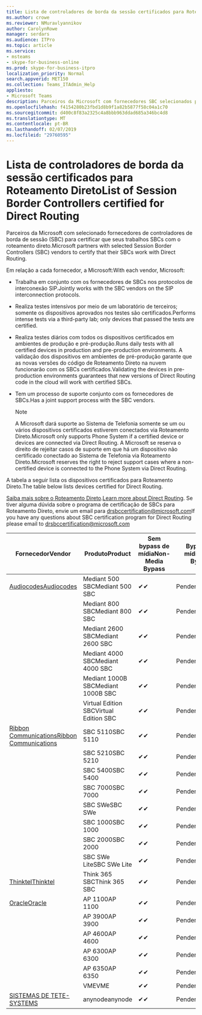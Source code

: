 ```yaml
---
title: Lista de controladores de borda da sessão certificados para Roteamento Direto
ms.author: crowe
ms.reviewer: NMuravlyannikov
author: CarolynRowe
manager: serdars
ms.audience: ITPro
ms.topic: article
ms.service:
- msteams
- skype-for-business-online
ms.prod: skype-for-business-itpro
localization_priority: Normal
search.appverid: MET150
ms.collection: Teams_ITAdmin_Help
appliesto:
- Microsoft Teams
description: Parceiros da Microsoft com fornecedores SBC selecionados para certificar a seus SBCs funcionam com o roteamento direto.
ms.openlocfilehash: f4154280b23fbd1d8b9f1a82b5877f58c04a1c70
ms.sourcegitcommit: d400c8f83a2325c4a8bbb963ddad685a346bc4d8
ms.translationtype: MT
ms.contentlocale: pt-BR
ms.lasthandoff: 02/07/2019
ms.locfileid: "29760595"
---
```

# <a name="list-of-session-border-controllers-certified-for-direct-routing"></a><span data-ttu-id="0173e-103">Lista de controladores de borda da sessão certificados para Roteamento Direto</span><span class="sxs-lookup"><span data-stu-id="0173e-103">List of Session Border Controllers certified for Direct Routing</span></span>

<span data-ttu-id="0173e-104">Parceiros da Microsoft com selecionado fornecedores de controladores de borda de sessão (SBC) para certificar que seus trabalhos SBCs com o roteamento direto.</span><span class="sxs-lookup"><span data-stu-id="0173e-104">Microsoft partners with selected Session Border Controllers (SBC) vendors to certify that their SBCs work with Direct Routing.</span></span> 

<span data-ttu-id="0173e-105">Em relação a cada fornecedor, a Microsoft:</span><span class="sxs-lookup"><span data-stu-id="0173e-105">With each vendor, Microsoft:</span></span> 

- <span data-ttu-id="0173e-106">Trabalha em conjunto com os fornecedores de SBCs nos protocolos de interconexão SIP.</span><span class="sxs-lookup"><span data-stu-id="0173e-106">Jointly works with the SBC vendors on the SIP interconnection protocols.</span></span>
- <span data-ttu-id="0173e-107">Realiza testes intensivos por meio de um laboratório de terceiros; somente os dispositivos aprovados nos testes são certificados.</span><span class="sxs-lookup"><span data-stu-id="0173e-107">Performs intense tests via a third-party lab; only devices that passed the tests are certified.</span></span> 
- <span data-ttu-id="0173e-108">Realiza testes diários com todos os dispositivos certificados em ambientes de produção e pré-produção.</span><span class="sxs-lookup"><span data-stu-id="0173e-108">Runs daily tests with all certified devices in production and pre-production environments.</span></span> <span data-ttu-id="0173e-109">A validação dos dispositivos em ambientes de pré-produção garante que as novas versões do código de Roteamento Direto na nuvem funcionarão com os SBCs certificados.</span><span class="sxs-lookup"><span data-stu-id="0173e-109">Validating the devices in pre-production environments guarantees that new versions of Direct Routing code in the cloud will work with certified SBCs.</span></span> 
- <span data-ttu-id="0173e-110">Tem um processo de suporte conjunto com os fornecedores de SBCs.</span><span class="sxs-lookup"><span data-stu-id="0173e-110">Has a joint support process with the SBC vendors.</span></span>


  > [!NOTE]
  > <span data-ttu-id="0173e-111">A Microsoft dará suporte ao Sistema de Telefonia somente se um ou vários dispositivos certificados estiverem conectados via Roteamento Direto.</span><span class="sxs-lookup"><span data-stu-id="0173e-111">Microsoft only supports Phone System if a certified device or devices are connected via Direct Routing.</span></span> <span data-ttu-id="0173e-112">A Microsoft se reserva o direito de rejeitar casos de suporte em que há um dispositivo não certificado conectado ao Sistema de Telefonia via Roteamento Direto.</span><span class="sxs-lookup"><span data-stu-id="0173e-112">Microsoft reserves the right to reject support cases where a non-certified device is connected to the Phone System via Direct Routing.</span></span> 

<span data-ttu-id="0173e-113">A tabela a seguir lista os dispositivos certificados para Roteamento Direto.</span><span class="sxs-lookup"><span data-stu-id="0173e-113">The table below lists devices certified for Direct Routing.</span></span> 

<span data-ttu-id="0173e-114">[Saiba mais sobre o Roteamento Direto](https://aka.ms/dr).</span><span class="sxs-lookup"><span data-stu-id="0173e-114">[Learn more about Direct Routing](https://aka.ms/dr).</span></span> <span data-ttu-id="0173e-115">Se tiver alguma dúvida sobre o programa de certificação de SBCs para Roteamento Direto, envie um email para drsbccertification@microsoft.com</span><span class="sxs-lookup"><span data-stu-id="0173e-115">If you have any questions about SBC certification program for Direct Routing please email to drsbccertification@microsoft.com</span></span>


|                                                       <span data-ttu-id="0173e-116">Fornecedor</span><span class="sxs-lookup"><span data-stu-id="0173e-116">Vendor</span></span>                                                        |       <span data-ttu-id="0173e-117">Produto</span><span class="sxs-lookup"><span data-stu-id="0173e-117">Product</span></span>       | <span data-ttu-id="0173e-118">Sem bypass de mídia</span><span class="sxs-lookup"><span data-stu-id="0173e-118">Non-Media Bypass</span></span> | <span data-ttu-id="0173e-119">Bypass de mídia</span><span class="sxs-lookup"><span data-stu-id="0173e-119">Media Bypass</span></span> | <span data-ttu-id="0173e-120">Versão do software</span><span class="sxs-lookup"><span data-stu-id="0173e-120">Software Version</span></span> |
|---------------------------------------------------------------------------------------------------------------------|---------------------|------------------|--------------|------------------|
| [<span data-ttu-id="0173e-121">Audiocodes</span><span class="sxs-lookup"><span data-stu-id="0173e-121">Audiocodes</span></span>](https://www.audiocodes.com/solutions-products/products/products-for-microsoft-365/direct-routing-for-microsoft-teams) |   <span data-ttu-id="0173e-122">Mediant 500 SBC</span><span class="sxs-lookup"><span data-stu-id="0173e-122">Mediant 500 SBC</span></span>   |     <span data-ttu-id="0173e-123">&#10004;</span><span class="sxs-lookup"><span data-stu-id="0173e-123">&#10004;</span></span>     |   <span data-ttu-id="0173e-124">Pendente</span><span class="sxs-lookup"><span data-stu-id="0173e-124">Pending</span></span>    |  <span data-ttu-id="0173e-125">7.20A.200.055</span><span class="sxs-lookup"><span data-stu-id="0173e-125">7.20A.200.055</span></span>   |
|                                                                                                                     |   <span data-ttu-id="0173e-126">Mediant 800 SBC</span><span class="sxs-lookup"><span data-stu-id="0173e-126">Mediant 800 SBC</span></span>   |     <span data-ttu-id="0173e-127">&#10004;</span><span class="sxs-lookup"><span data-stu-id="0173e-127">&#10004;</span></span>     |   <span data-ttu-id="0173e-128">Pendente</span><span class="sxs-lookup"><span data-stu-id="0173e-128">Pending</span></span>    |  <span data-ttu-id="0173e-129">7.20A.200.055</span><span class="sxs-lookup"><span data-stu-id="0173e-129">7.20A.200.055</span></span>   |
|                                                                                                                     |  <span data-ttu-id="0173e-130">Mediant 2600 SBC</span><span class="sxs-lookup"><span data-stu-id="0173e-130">Mediant 2600 SBC</span></span>   |     <span data-ttu-id="0173e-131">&#10004;</span><span class="sxs-lookup"><span data-stu-id="0173e-131">&#10004;</span></span>     |   <span data-ttu-id="0173e-132">Pendente</span><span class="sxs-lookup"><span data-stu-id="0173e-132">Pending</span></span>    |  <span data-ttu-id="0173e-133">7.20A.200.055</span><span class="sxs-lookup"><span data-stu-id="0173e-133">7.20A.200.055</span></span>   |
|                                                                                                                     |  <span data-ttu-id="0173e-134">Mediant 4000 SBC</span><span class="sxs-lookup"><span data-stu-id="0173e-134">Mediant 4000 SBC</span></span>   |     <span data-ttu-id="0173e-135">&#10004;</span><span class="sxs-lookup"><span data-stu-id="0173e-135">&#10004;</span></span>     |   <span data-ttu-id="0173e-136">Pendente</span><span class="sxs-lookup"><span data-stu-id="0173e-136">Pending</span></span>    |  <span data-ttu-id="0173e-137">7.20A.200.055</span><span class="sxs-lookup"><span data-stu-id="0173e-137">7.20A.200.055</span></span>   |
|                                                                                                                     | <span data-ttu-id="0173e-138">Mediant 1000B SBC</span><span class="sxs-lookup"><span data-stu-id="0173e-138">Mediant 1000B  SBC</span></span>  |     <span data-ttu-id="0173e-139">&#10004;</span><span class="sxs-lookup"><span data-stu-id="0173e-139">&#10004;</span></span>     |   <span data-ttu-id="0173e-140">Pendente</span><span class="sxs-lookup"><span data-stu-id="0173e-140">Pending</span></span>    |  <span data-ttu-id="0173e-141">7.20A.200.055</span><span class="sxs-lookup"><span data-stu-id="0173e-141">7.20A.200.055</span></span>   |
|                                                                                                                     | <span data-ttu-id="0173e-142">Virtual Edition SBC</span><span class="sxs-lookup"><span data-stu-id="0173e-142">Virtual Edition SBC</span></span> |     <span data-ttu-id="0173e-143">&#10004;</span><span class="sxs-lookup"><span data-stu-id="0173e-143">&#10004;</span></span>     |   <span data-ttu-id="0173e-144">Pendente</span><span class="sxs-lookup"><span data-stu-id="0173e-144">Pending</span></span>    |  <span data-ttu-id="0173e-145">7.20A.200.055</span><span class="sxs-lookup"><span data-stu-id="0173e-145">7.20A.200.055</span></span>   |
|  [<span data-ttu-id="0173e-146">Ribbon Communications</span><span class="sxs-lookup"><span data-stu-id="0173e-146">Ribbon Communications</span></span>](https://ribboncommunications.com/solutions/enterprise-solutions/microsoft-skype-business)  |      <span data-ttu-id="0173e-147">SBC 5110</span><span class="sxs-lookup"><span data-stu-id="0173e-147">SBC 5110</span></span>       |     <span data-ttu-id="0173e-148">&#10004;</span><span class="sxs-lookup"><span data-stu-id="0173e-148">&#10004;</span></span>     |   <span data-ttu-id="0173e-149">Pendente</span><span class="sxs-lookup"><span data-stu-id="0173e-149">Pending</span></span>    |       <span data-ttu-id="0173e-150">V6.2</span><span class="sxs-lookup"><span data-stu-id="0173e-150">V6.2</span></span>       |
|                                                                                                                     |      <span data-ttu-id="0173e-151">SBC 5210</span><span class="sxs-lookup"><span data-stu-id="0173e-151">SBC 5210</span></span>       |     <span data-ttu-id="0173e-152">&#10004;</span><span class="sxs-lookup"><span data-stu-id="0173e-152">&#10004;</span></span>     |   <span data-ttu-id="0173e-153">Pendente</span><span class="sxs-lookup"><span data-stu-id="0173e-153">Pending</span></span>    |       <span data-ttu-id="0173e-154">V6.2</span><span class="sxs-lookup"><span data-stu-id="0173e-154">V6.2</span></span>       |
|                                                                                                                     |      <span data-ttu-id="0173e-155">SBC 5400</span><span class="sxs-lookup"><span data-stu-id="0173e-155">SBC 5400</span></span>       |     <span data-ttu-id="0173e-156">&#10004;</span><span class="sxs-lookup"><span data-stu-id="0173e-156">&#10004;</span></span>     |   <span data-ttu-id="0173e-157">Pendente</span><span class="sxs-lookup"><span data-stu-id="0173e-157">Pending</span></span>    |       <span data-ttu-id="0173e-158">V6.2</span><span class="sxs-lookup"><span data-stu-id="0173e-158">V6.2</span></span>       |
|                                                                                                                     |      <span data-ttu-id="0173e-159">SBC 7000</span><span class="sxs-lookup"><span data-stu-id="0173e-159">SBC 7000</span></span>       |     <span data-ttu-id="0173e-160">&#10004;</span><span class="sxs-lookup"><span data-stu-id="0173e-160">&#10004;</span></span>     |   <span data-ttu-id="0173e-161">Pendente</span><span class="sxs-lookup"><span data-stu-id="0173e-161">Pending</span></span>    |       <span data-ttu-id="0173e-162">V6.2</span><span class="sxs-lookup"><span data-stu-id="0173e-162">V6.2</span></span>       |
|                                                                                                                     |       <span data-ttu-id="0173e-163">SBC SWe</span><span class="sxs-lookup"><span data-stu-id="0173e-163">SBC SWe</span></span>       |     <span data-ttu-id="0173e-164">&#10004;</span><span class="sxs-lookup"><span data-stu-id="0173e-164">&#10004;</span></span>     |   <span data-ttu-id="0173e-165">Pendente</span><span class="sxs-lookup"><span data-stu-id="0173e-165">Pending</span></span>    |       <span data-ttu-id="0173e-166">V6.2</span><span class="sxs-lookup"><span data-stu-id="0173e-166">V6.2</span></span>       |
|                                                                                                                     |      <span data-ttu-id="0173e-167">SBC 1000</span><span class="sxs-lookup"><span data-stu-id="0173e-167">SBC 1000</span></span>       |     <span data-ttu-id="0173e-168">&#10004;</span><span class="sxs-lookup"><span data-stu-id="0173e-168">&#10004;</span></span>     |   <span data-ttu-id="0173e-169">Pendente</span><span class="sxs-lookup"><span data-stu-id="0173e-169">Pending</span></span>    |      <span data-ttu-id="0173e-170">V7.0.2</span><span class="sxs-lookup"><span data-stu-id="0173e-170">V7.0.2</span></span>      |
|                                                                                                                     |      <span data-ttu-id="0173e-171">SBC 2000</span><span class="sxs-lookup"><span data-stu-id="0173e-171">SBC 2000</span></span>       |     <span data-ttu-id="0173e-172">&#10004;</span><span class="sxs-lookup"><span data-stu-id="0173e-172">&#10004;</span></span>     |   <span data-ttu-id="0173e-173">Pendente</span><span class="sxs-lookup"><span data-stu-id="0173e-173">Pending</span></span>    |      <span data-ttu-id="0173e-174">V7.0.2</span><span class="sxs-lookup"><span data-stu-id="0173e-174">V7.0.2</span></span>      |
|                                                                                                                     |    <span data-ttu-id="0173e-175">SBC SWe Lite</span><span class="sxs-lookup"><span data-stu-id="0173e-175">SBC SWe Lite</span></span>     |     <span data-ttu-id="0173e-176">&#10004;</span><span class="sxs-lookup"><span data-stu-id="0173e-176">&#10004;</span></span>     |   <span data-ttu-id="0173e-177">Pendente</span><span class="sxs-lookup"><span data-stu-id="0173e-177">Pending</span></span>    |      <span data-ttu-id="0173e-178">V7.0.4</span><span class="sxs-lookup"><span data-stu-id="0173e-178">V7.0.4</span></span>      |
|                     [<span data-ttu-id="0173e-179">Thinktel</span><span class="sxs-lookup"><span data-stu-id="0173e-179">Thinktel</span></span>](https://www.thinktel.ca/services/think-365/think-365-overview/)                      |    <span data-ttu-id="0173e-180">Think 365 SBC</span><span class="sxs-lookup"><span data-stu-id="0173e-180">Think 365 SBC</span></span>    |     <span data-ttu-id="0173e-181">&#10004;</span><span class="sxs-lookup"><span data-stu-id="0173e-181">&#10004;</span></span>     |   <span data-ttu-id="0173e-182">Pendente</span><span class="sxs-lookup"><span data-stu-id="0173e-182">Pending</span></span>    |       <span data-ttu-id="0173e-183">V1.4</span><span class="sxs-lookup"><span data-stu-id="0173e-183">V1.4</span></span>       |
|                     [<span data-ttu-id="0173e-184">Oracle</span><span class="sxs-lookup"><span data-stu-id="0173e-184">Oracle</span></span>](https://www.oracle.com/industries/communications/enterprise-session-border-controller/microsoft.html)                      |    <span data-ttu-id="0173e-185">AP 1100</span><span class="sxs-lookup"><span data-stu-id="0173e-185">AP 1100</span></span>      |    <span data-ttu-id="0173e-186">&#10004;</span><span class="sxs-lookup"><span data-stu-id="0173e-186">&#10004;</span></span>     |   <span data-ttu-id="0173e-187">Pendente</span><span class="sxs-lookup"><span data-stu-id="0173e-187">Pending</span></span>  |   <span data-ttu-id="0173e-188">ECZ8.1m1p6</span><span class="sxs-lookup"><span data-stu-id="0173e-188">ECZ8.1m1p6</span></span>  |
|                                                                                                                    |    <span data-ttu-id="0173e-189">AP 3900</span><span class="sxs-lookup"><span data-stu-id="0173e-189">AP 3900</span></span>           |    <span data-ttu-id="0173e-190">&#10004;</span><span class="sxs-lookup"><span data-stu-id="0173e-190">&#10004;</span></span>     |   <span data-ttu-id="0173e-191">Pendente</span><span class="sxs-lookup"><span data-stu-id="0173e-191">Pending</span></span>  |   <span data-ttu-id="0173e-192">ECZ8.1m1p6</span><span class="sxs-lookup"><span data-stu-id="0173e-192">ECZ8.1m1p6</span></span>  | 
|                                                                                                                    |      <span data-ttu-id="0173e-193">AP 4600</span><span class="sxs-lookup"><span data-stu-id="0173e-193">AP 4600</span></span>         |    <span data-ttu-id="0173e-194">&#10004;</span><span class="sxs-lookup"><span data-stu-id="0173e-194">&#10004;</span></span>   |   <span data-ttu-id="0173e-195">Pendente</span><span class="sxs-lookup"><span data-stu-id="0173e-195">Pending</span></span>    |     <span data-ttu-id="0173e-196">ECZ8.1m1p6</span><span class="sxs-lookup"><span data-stu-id="0173e-196">ECZ8.1m1p6</span></span>  |
|                                                                                                                    |      <span data-ttu-id="0173e-197">AP 6300</span><span class="sxs-lookup"><span data-stu-id="0173e-197">AP 6300</span></span>         |    <span data-ttu-id="0173e-198">&#10004;</span><span class="sxs-lookup"><span data-stu-id="0173e-198">&#10004;</span></span>   |   <span data-ttu-id="0173e-199">Pendente</span><span class="sxs-lookup"><span data-stu-id="0173e-199">Pending</span></span>    |     <span data-ttu-id="0173e-200">ECZ8.1m1p6</span><span class="sxs-lookup"><span data-stu-id="0173e-200">ECZ8.1m1p6</span></span>  |
|                                                                                                                   |      <span data-ttu-id="0173e-201">AP 6350</span><span class="sxs-lookup"><span data-stu-id="0173e-201">AP 6350</span></span>           |    <span data-ttu-id="0173e-202">&#10004;</span><span class="sxs-lookup"><span data-stu-id="0173e-202">&#10004;</span></span>   |   <span data-ttu-id="0173e-203">Pendente</span><span class="sxs-lookup"><span data-stu-id="0173e-203">Pending</span></span>    |     <span data-ttu-id="0173e-204">ECZ8.1m1p6</span><span class="sxs-lookup"><span data-stu-id="0173e-204">ECZ8.1m1p6</span></span>  |                                             
|                                                                                                                    |      <span data-ttu-id="0173e-205">VME</span><span class="sxs-lookup"><span data-stu-id="0173e-205">VME</span></span>           |    <span data-ttu-id="0173e-206">&#10004;</span><span class="sxs-lookup"><span data-stu-id="0173e-206">&#10004;</span></span>    |   <span data-ttu-id="0173e-207">Pendente</span><span class="sxs-lookup"><span data-stu-id="0173e-207">Pending</span></span>    |     <span data-ttu-id="0173e-208">ECZ8.1m1p6</span><span class="sxs-lookup"><span data-stu-id="0173e-208">ECZ8.1m1p6</span></span>   |
|                     [<span data-ttu-id="0173e-209">SISTEMAS DE TE</span><span class="sxs-lookup"><span data-stu-id="0173e-209">TE-SYSTEMS</span></span>](https://www.anynode.de/anynode-and-microsoft-teams/)                               |     <span data-ttu-id="0173e-210">anynode</span><span class="sxs-lookup"><span data-stu-id="0173e-210">anynode</span></span>         |     <span data-ttu-id="0173e-211">&#10004;</span><span class="sxs-lookup"><span data-stu-id="0173e-211">&#10004;</span></span>   |   <span data-ttu-id="0173e-212">Pendente</span><span class="sxs-lookup"><span data-stu-id="0173e-212">Pending</span></span>    |      <span data-ttu-id="0173e-213">V3.16.2</span><span class="sxs-lookup"><span data-stu-id="0173e-213">v3.16.2</span></span>      |
